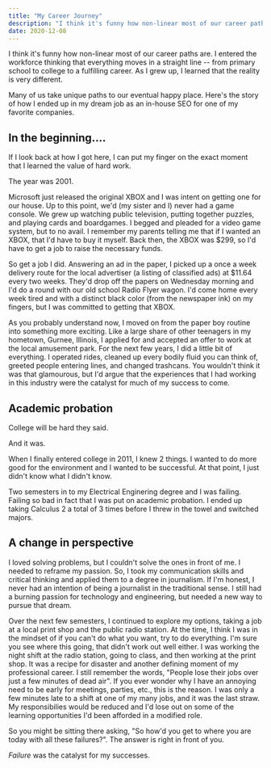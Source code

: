 ```yaml
---
title: "My Career Journey"
description: "I think it's funny how non-linear most of our career paths are. I entered the workforce thinking that everything moves in a straight line -- from primary school to college to a fulfilling career. As I grew up, I learned that the reality is very different. "
date: 2020-12-08
---
```


I think it's funny how non-linear most of our career paths are. I entered the workforce thinking that everything moves in a straight line -- from primary school to college to a fulfilling career. As I grew up, I learned that the reality is very different. 

Many of us take unique paths to our eventual happy place. Here's the story of how I ended up in my dream job as an in-house SEO for one of my favorite companies.

## In the beginning....

If I look back at how I got here, I can put my finger on the exact moment that I learned the value of hard work. 

The year was 2001.

Microsoft just released the original XBOX and I was intent on getting one for our house. Up to this point, we'd (my sister and I) never had a game console. We grew up watching public television, putting together puzzles, and playing cards and boardgames. I begged and pleaded for a video game system, but to no avail. I remember my parents telling me that if I wanted an XBOX, that I'd have to buy it myself. Back then, the XBOX was $299, so I'd have to get a job to raise the necessary funds. 

So get a job I did. Answering an ad in the paper, I picked up a once a week delivery route for the local advertiser (a listing of classified ads) at $11.64 every two weeks. They'd drop off the papers on Wednesday morning and I'd do a round with our old school Radio Flyer wagon. I'd come home every week tired and with a distinct black color (from the newspaper ink) on my fingers, but I was committed to getting that XBOX.

As you probably understand now, I moved on from the paper boy routine into something more exciting. Like a large share of other teenagers in my hometown, Gurnee, Illinois, I applied for and accepted an offer to work at the local amusement park. For the next few years, I did a little bit of everything. I operated rides, cleaned up every bodily fluid you can think of, greeted people entering lines, and changed trashcans. You wouldn't think it was that glamourous, but I'd argue that the experiences that I had working in this industry were the catalyst for much of my success to come.

## Academic probation

College will be hard they said. 

And it was.

When I finally entered college in 2011, I knew 2 things. I wanted to do more good for the environment and I wanted to be successful. At that point, I just didn't know what I didn't know.

Two semesters in to my Electrical Enginering degree and I was failing. Failing so bad in fact that I was put on academic probation. I ended up taking Calculus 2 a total of 3 times before I threw in the towel and switched majors. 

## A change in perspective

I loved solving problems, but I couldn't solve the ones in front of me. I needed to reframe my passion. So, I took my communication skills and critical thinking and applied them to a degree in journalism. If I'm honest, I never had an intention of being a journalist in the traditional sense. I still had a burning passion for technology and engineering, but needed a new way to pursue that dream. 

Over the next few semesters, I continued to explore my options, taking a job at a local print shop and the public radio station. At the time, I think I was in the mindset of if you can't do what you want, try to do everything. I'm sure you see where this going, that didn't work out well either. I was working the night shift at the radio station, going to class, and then working at the print shop. It was a recipe for disaster and another defining moment of my professional career. I still remember the words, "People lose their jobs over just a few minutes of dead air". If you ever wonder why I have an annoying need to be early for meetings, parties, etc., this is the reason. I was only a few minutes late to a shift at one of my many jobs, and it was the last straw. My responsibilies would be reduced and I'd lose out on some of the learning opportunities I'd been afforded in a modified role.

So you might be sitting there asking, "So how'd you get to where you are today with all these failures?". The answer is right in front of you. 

*Failure* was the catalyst for my successes.